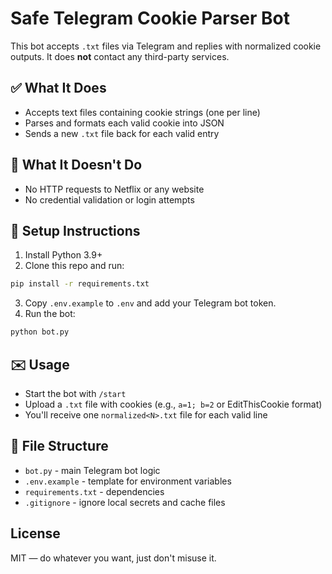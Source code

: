 # Safe Telegram Cookie Parser Bot

This bot accepts `.txt` files via Telegram and replies with normalized cookie outputs. It does **not** contact any third-party services.

## ✅ What It Does
- Accepts text files containing cookie strings (one per line)
- Parses and formats each valid cookie into JSON
- Sends a new `.txt` file back for each valid entry

## 🚫 What It Doesn't Do
- No HTTP requests to Netflix or any website
- No credential validation or login attempts

## 🔧 Setup Instructions

1. Install Python 3.9+
2. Clone this repo and run:
```bash
pip install -r requirements.txt
```
3. Copy `.env.example` to `.env` and add your Telegram bot token.
4. Run the bot:
```bash
python bot.py
```

## ✉️ Usage
- Start the bot with `/start`
- Upload a `.txt` file with cookies (e.g., `a=1; b=2` or EditThisCookie format)
- You'll receive one `normalized<N>.txt` file for each valid line

## 📁 File Structure
- `bot.py` - main Telegram bot logic
- `.env.example` - template for environment variables
- `requirements.txt` - dependencies
- `.gitignore` - ignore local secrets and cache files

## License
MIT — do whatever you want, just don't misuse it.
